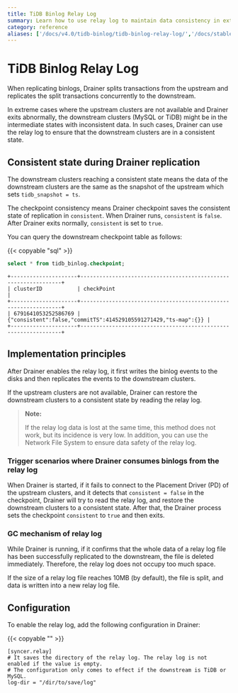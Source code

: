 ```yaml
---
title: TiDB Binlog Relay Log
summary: Learn how to use relay log to maintain data consistency in extreme cases.
category: reference
aliases: ['/docs/v4.0/tidb-binlog/tidb-binlog-relay-log/','/docs/stable/reference/tidb-binlog/relay-log/']
---
```


# TiDB Binlog Relay Log

When replicating binlogs, Drainer splits transactions from the upstream and replicates the split transactions concurrently to the downstream.

In extreme cases where the upstream clusters are not available and Drainer exits abnormally, the downstream clusters (MySQL or TiDB) might be in the intermediate states with inconsistent data. In such cases, Drainer can use the relay log to ensure that the downstream clusters are in a consistent state.

## Consistent state during Drainer replication

The downstream clusters reaching a consistent state means the data of the downstream clusters are the same as the snapshot of the upstream which sets `tidb_snapshot = ts`.

The checkpoint consistency means Drainer checkpoint saves the consistent state of replication in `consistent`. When Drainer runs, `consistent` is `false`. After Drainer exits normally, `consistent` is set to `true`.

You can query the downstream checkpoint table as follows:

{{< copyable "sql" >}}

```sql
select * from tidb_binlog.checkpoint;
```

```
+---------------------+----------------------------------------------------------------+
| clusterID           | checkPoint                                                     |
+---------------------+----------------------------------------------------------------+
| 6791641053252586769 | {"consistent":false,"commitTS":414529105591271429,"ts-map":{}} |
+---------------------+----------------------------------------------------------------+
```

## Implementation principles

After Drainer enables the relay log, it first writes the binlog events to the disks and then replicates the events to the downstream clusters.

If the upstream clusters are not available, Drainer can restore the downstream clusters to a consistent state by reading the relay log.

> **Note:**
>
> If the relay log data is lost at the same time, this method does not work, but its incidence is very low. In addition, you can use the Network File System to ensure data safety of the relay log.

### Trigger scenarios where Drainer consumes binlogs from the relay log

When Drainer is started, if it fails to connect to the Placement Driver (PD) of the upstream clusters, and it detects that `consistent = false` in the checkpoint, Drainer will try to read the relay log, and restore the downstream clusters to a consistent state. After that, the Drainer process sets the checkpoint `consistent` to `true` and then exits.

### GC mechanism of relay log

While Drainer is running, if it confirms that the whole data of a relay log file has been successfully replicated to the downstream, the file is deleted immediately. Therefore, the relay log does not occupy too much space.

If the size of a relay log file reaches 10MB (by default), the file is split, and data is written into a new relay log file.

## Configuration

To enable the relay log, add the following configuration in Drainer:

{{< copyable "" >}}

```
[syncer.relay]
# It saves the directory of the relay log. The relay log is not enabled if the value is empty.
# The configuration only comes to effect if the downstream is TiDB or MySQL.
log-dir = "/dir/to/save/log"
```
